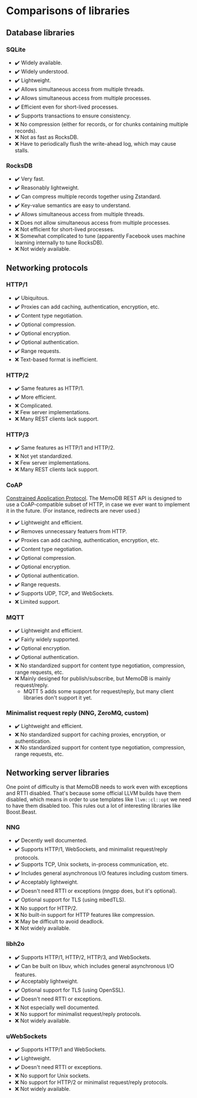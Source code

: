 # Comparisons of libraries

## Database libraries

### SQLite

- ✔️ Widely available.
- ✔️ Widely understood.
- ✔️ Lightweight.
- ✔️ Allows simultaneous access from multiple threads.
- ✔️ Allows simultaneous access from multiple processes.
- ✔️ Efficient even for short-lived processes.
- ✔️ Supports transactions to ensure consistency.
- :x: No compression (either for records, or for chunks containing multiple records).
- :x: Not as fast as RocksDB.
- :x: Have to periodically flush the write-ahead log, which may cause stalls.

### RocksDB

- ✔️ Very fast.
- ✔️ Reasonably lightweight.
- ✔️ Can compress multiple records together using Zstandard.
- ✔️ Key-value semantics are easy to understand.
- ✔️ Allows simultaneous access from multiple threads.
- :x: Does not allow simultaneous access from multiple processes.
- :x: Not efficient for short-lived processes.
- :x: Somewhat complicated to tune (apparently Facebook uses machine learning internally to tune RocksDB).
- :x: Not widely available.

## Networking protocols

### HTTP/1

- ✔️ Ubiquitous.
- ✔️ Proxies can add caching, authentication, encryption, etc.
- ✔️ Content type negotiation.
- ✔️ Optional compression.
- ✔️ Optional encryption.
- ✔️ Optional authentication.
- ✔️ Range requests.
- :x: Text-based format is inefficient.

### HTTP/2

- ✔️ Same features as HTTP/1.
- ✔️ More efficient.
- :x: Complicated.
- :x: Few server implementations.
- :x: Many REST clients lack support.

### HTTP/3

- ✔️ Same features as HTTP/1 and HTTP/2.
- :x: Not yet standardized.
- :x: Few server implementations.
- :x: Many REST clients lack support.

### CoAP

[Constrained Application
Protocol](https://en.wikipedia.org/wiki/Constrained_Application_Protocol). The
MemoDB REST API is designed to use a CoAP-compatible subset of HTTP, in case we
ever want to implement it in the future. (For instance, redirects are never
used.)

- ✔️ Lightweight and efficient.
- ✔️ Removes unnecessary featuers from HTTP.
- ✔️ Proxies can add caching, authentication, encryption, etc.
- ✔️ Content type negotiation.
- ✔️ Optional compression.
- ✔️ Optional encryption.
- ✔️ Optional authentication.
- ✔️ Range requests.
- ✔️ Supports UDP, TCP, and WebSockets.
- :x: Limited support.

### MQTT

- ✔️ Lightweight and efficient.
- ✔️ Fairly widely supported.
- ✔️ Optional encryption.
- ✔️ Optional authentication.
- :x: No standardized support for content type negotiation, compression, range
  requests, etc.
- :x: Mainly designed for publish/subscribe, but MemoDB is mainly
  request/reply.
  - MQTT 5 adds some support for request/reply, but many client libraries don't
    support it yet.

### Minimalist request reply (NNG, ZeroMQ, custom)

- ✔️ Lightweight and efficient.
- :x: No standardized support for caching proxies, encryption, or
  authentication.
- :x: No standardized support for content type negotiation, compression, range
  requests, etc.

## Networking server libraries

One point of difficulty is that MemoDB needs to work even with exceptions and RTTI disabled.
That's because some official LLVM builds have them disabled, which means
in order to use templates like `llvm::cl::opt` we need to have them disabled too.
This rules out a lot of interesting libraries like Boost.Beast.

### NNG

- ✔️ Decently well documented.
- ✔️ Supports HTTP/1, WebSockets, and minimalist request/reply protocols.
- ✔️ Supports TCP, Unix sockets, in-process communication, etc.
- ✔️ Includes general asynchronous I/O features including custom timers.
- ✔️ Acceptably lightweight.
- ✔️ Doesn't need RTTI or exceptions (nngpp does, but it's optional).
- ✔️ Optional support for TLS (using mbedTLS).
- :x: No support for HTTP/2.
- :x: No built-in support for HTTP features like compression.
- :x: May be difficult to avoid deadlock.
- :x: Not widely available.

### libh2o

- ✔️ Supports HTTP/1, HTTP/2, HTTP/3, and WebSockets.
- ✔️ Can be built on libuv, which includes general asynchronous I/O features.
- ✔️ Acceptably lightweight.
- ✔️ Optional support for TLS (using OpenSSL).
- ✔️ Doesn't need RTTI or exceptions.
- :x: Not especially well documented.
- :x: No support for minimalist request/reply protocols.
- :x: Not widely available.

### uWebSockets

- ✔️ Supports HTTP/1 and WebSockets.
- ✔️ Lightweight.
- ✔️ Doesn't need RTTI or exceptions.
- :x: No support for Unix sockets.
- :x: No support for HTTP/2 or minimalist request/reply protocols.
- :x: Not widely available.

